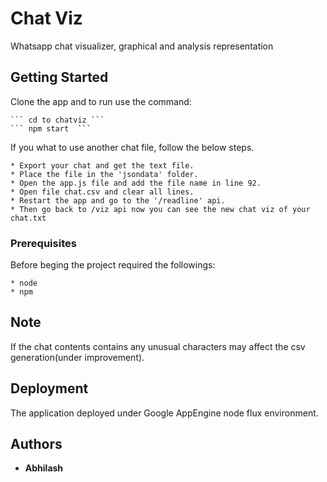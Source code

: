 # Chat Viz

Whatsapp chat visualizer, graphical and analysis representation 

## Getting Started

Clone the app and to run use the command:

    ``` cd to chatviz ```
    ``` npm start  ```

If you what to use another chat file, follow the below steps.


    * Export your chat and get the text file.
    * Place the file in the 'jsondata' folder.
    * Open the app.js file and add the file name in line 92.
    * Open file chat.csv and clear all lines.
    * Restart the app and go to the '/readline' api.
    * Then go back to /viz api now you can see the new chat viz of your chat.txt 

### Prerequisites

Before beging the project required the followings:


    * node
    * npm

## Note

If the chat contents contains any unusual characters may affect the csv generation(under improvement).



## Deployment

The application deployed under Google AppEngine node flux environment.

## Authors

* **Abhilash** 

